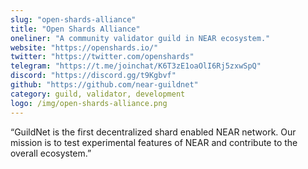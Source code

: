 ```yaml
---
slug: "open-shards-alliance"
title: "Open Shards Alliance"
oneliner: "A community validator guild in NEAR ecosystem."
website: "https://openshards.io/"
twitter: "https://twitter.com/openshards"
telegram: "https://t.me/joinchat/K6T3zE1oaOlI6Rj5zxwSpQ"
discord: "https://discord.gg/t9Kgbvf"
github: "https://github.com/near-guildnet"
category: guild, validator, development
logo: /img/open-shards-alliance.png
---
```


“GuildNet is the first decentralized shard enabled NEAR network. Our mission is to test experimental features of NEAR and contribute to the overall ecosystem.”

